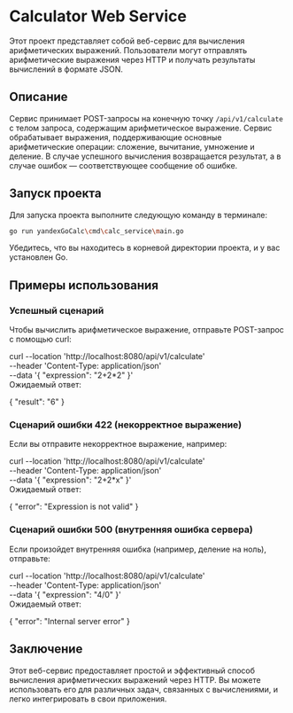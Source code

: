 # Calculator Web Service

Этот проект представляет собой веб-сервис для вычисления арифметических выражений. Пользователи могут отправлять арифметические выражения через HTTP и получать результаты вычислений в формате JSON.

## Описание

Сервис принимает POST-запросы на конечную точку `/api/v1/calculate` с телом запроса, содержащим арифметическое выражение. Сервис обрабатывает выражения, поддерживающие основные арифметические операции: сложение, вычитание, умножение и деление. В случае успешного вычисления возвращается результат, а в случае ошибок — соответствующее сообщение об ошибке.

## Запуск проекта

Для запуска проекта выполните следующую команду в терминале:

```bash
go run yandexGoCalc\cmd\calc_service\main.go
```
Убедитесь, что вы находитесь в корневой директории проекта, и у вас установлен Go.

## Примеры использования
### Успешный сценарий
Чтобы вычислить арифметическое выражение, отправьте POST-запрос с помощью curl:

curl --location 'http://localhost:8080/api/v1/calculate' \
--header 'Content-Type: application/json' \
--data '{
  "expression": "2+2*2"
}'\
Ожидаемый ответ:

{
  "result": "6"
}
### Сценарий ошибки 422 (некорректное выражение)
Если вы отправите некорректное выражение, например:

curl --location 'http://localhost:8080/api/v1/calculate' \
--header 'Content-Type: application/json' \
--data '{
  "expression": "2+2*x"
}'\
Ожидаемый ответ:

{
  "error": "Expression is not valid"
}
### Сценарий ошибки 500 (внутренняя ошибка сервера)
Если произойдет внутренняя ошибка (например, деление на ноль), отправьте:

curl --location 'http://localhost:8080/api/v1/calculate' \
--header 'Content-Type: application/json' \
--data '{
  "expression": "4/0"
}'\
Ожидаемый ответ:

{
  "error": "Internal server error"
}
## Заключение
Этот веб-сервис предоставляет простой и эффективный способ вычисления арифметических выражений через HTTP. Вы можете использовать его для различных задач, связанных с вычислениями, и легко интегрировать в свои приложения.
